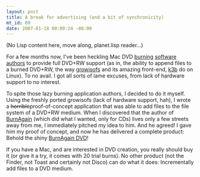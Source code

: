 ```yaml
--- 
layout: post
title: A break for advertising (and a bit of synchronicity)
mt_id: 69
date: 2007-01-18 00:09:24 -08:00
---
```

(No Lisp content here, move along, planet.lisp reader...)

For a few months now, I've been heckling Mac DVD [burning](http://www.cocoadev.com/index.pl?DiscRecording) [software](http://discoapp.com) [authors](http://www.macupdate.com/info.php/id/6351) to provide full DVD+RW support (as in, the ability to append files to a burned DVD+RW, the way [growisofs](http://fy.chalmers.se/~appro/linux/DVD+RW/) and its amazing front-end, [k3b](http://k3b.kde.org/) do on Linux). To no avail. I got all sorts of lame excuses, from lack of hardware support to no interest.

To spite those lazy burning application authors, I decided to do it myself. Using the freshly ported growisofs (lack of hardware support, hah), I wrote a <strike>horrible</strike>proof-of-concept application that was able to add files to the file system of a DVD+RW medium. When I discovered that the author of [BurnAgain](http://freeridecoding.net/burnagain/) (which did what I wanted, only for CDs) lives only a few streets away from me, I immediately pitched my idea to him. And he agreed! I gave him my proof of concept, and now he has delivered a complete product: Behold the shiny [BurnAgain DVD](http://freeridecoding.net/burnagain/)!

If you have a Mac, and are interested in DVD creation, you really should buy it (or give it a try, it comes with 20 trial burns). No other product (not the Finder, not Toast and certainly not Disco) can do what it does: Incrementally add files to a DVD medium. 
